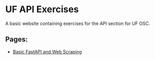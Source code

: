 # UF API Exercises
A basic website containing exercises for the API section for UF OSC.

## Pages:
- [Basic FastAPI and Web Scraping​](./exercises/python_version.md)